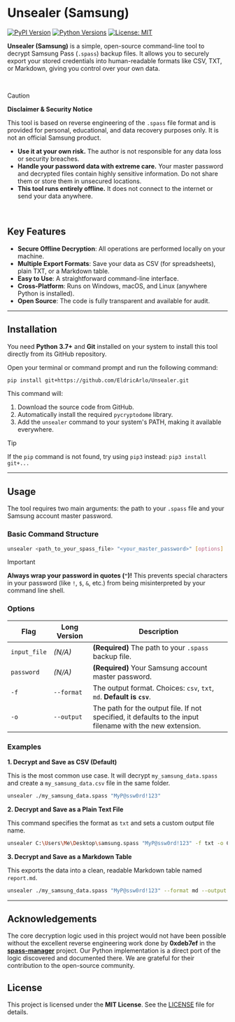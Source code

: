 # Unsealer (Samsung)

[![PyPI Version](https://img.shields.io/badge/pypi-v0.1.0-blue)](https://pypi.org/project/unsealer-samsung/)
[![Python Versions](https://img.shields.io/badge/python-3.7+-brightgreen.svg)](https://www.python.org/downloads/)
[![License: MIT](https://img.shields.io/badge/License-MIT-yellow.svg)](https://opensource.org/licenses/MIT)

**Unsealer (Samsung)** is a simple, open-source command-line tool to decrypt Samsung Pass (`.spass`) backup files. It allows you to securely export your stored credentials into human-readable formats like CSV, TXT, or Markdown, giving you control over your own data.

<br>

> [!CAUTION]
> **Disclaimer & Security Notice**
>
> This tool is based on reverse engineering of the `.spass` file format and is provided for personal, educational, and data recovery purposes only. It is not an official Samsung product.
>
> - **Use it at your own risk.** The author is not responsible for any data loss or security breaches.
> - **Handle your password data with extreme care.** Your master password and decrypted files contain highly sensitive information. Do not share them or store them in unsecured locations.
> - **This tool runs entirely offline.** It does not connect to the internet or send your data anywhere.

<br>

## Key Features

-   **Secure Offline Decryption**: All operations are performed locally on your machine.
-   **Multiple Export Formats**: Save your data as CSV (for spreadsheets), plain TXT, or a Markdown table.
-   **Easy to Use**: A straightforward command-line interface.
-   **Cross-Platform**: Runs on Windows, macOS, and Linux (anywhere Python is installed).
-   **Open Source**: The code is fully transparent and available for audit.

---

## Installation

You need **Python 3.7+** and **Git** installed on your system to install this tool directly from its GitHub repository.

Open your terminal or command prompt and run the following command:

```bash
pip install git+https://github.com/EldricArlo/Unsealer.git
```

This command will:
1.  Download the source code from GitHub.
2.  Automatically install the required `pycryptodome` library.
3.  Add the `unsealer` command to your system's PATH, making it available everywhere.

> [!TIP]
> If the `pip` command is not found, try using `pip3` instead: `pip3 install git+...`

---

## Usage

The tool requires two main arguments: the path to your `.spass` file and your Samsung account master password.

### Basic Command Structure

```bash
unsealer <path_to_your_spass_file> "<your_master_password>" [options]
```

> [!IMPORTANT]
> **Always wrap your password in quotes (`"`)!**
> This prevents special characters in your password (like `!`, `$`, `&`, etc.) from being misinterpreted by your command line shell.

### Options

| Flag                 | Long Version         | Description                                                                                              |
| -------------------- | -------------------- | -------------------------------------------------------------------------------------------------------- |
| `input_file`         | _(N/A)_              | **(Required)** The path to your `.spass` backup file.                                                    |
| `password`           | _(N/A)_              | **(Required)** Your Samsung account master password.                                                     |
| `-f`                 | `--format`           | The output format. Choices: `csv`, `txt`, `md`. **Default is `csv`**.                                      |
| `-o`                 | `--output`           | The path for the output file. If not specified, it defaults to the input filename with the new extension. |

### Examples

**1. Decrypt and Save as CSV (Default)**

This is the most common use case. It will decrypt `my_samsung_data.spass` and create a `my_samsung_data.csv` file in the same folder.

```bash
unsealer ./my_samsung_data.spass "MyP@ssw0rd!123"
```

**2. Decrypt and Save as a Plain Text File**

This command specifies the format as `txt` and sets a custom output file name.

```bash
unsealer C:\Users\Me\Desktop\samsung.spass "MyP@ssw0rd!123" -f txt -o C:\Users\Me\Desktop\decrypted.txt
```

**3. Decrypt and Save as a Markdown Table**

This exports the data into a clean, readable Markdown table named `report.md`.

```bash
unsealer ./my_samsung_data.spass "MyP@ssw0rd!123" --format md --output report.md
```

---

## Acknowledgements

The core decryption logic used in this project would not have been possible without the excellent reverse engineering work done by **0xdeb7ef** in the [**spass-manager**](https://github.com/0xdeb7ef/spass-manager) project. Our Python implementation is a direct port of the logic discovered and documented there. We are grateful for their contribution to the open-source community.

## License

This project is licensed under the **MIT License**. See the [LICENSE](LICENSE) file for details.